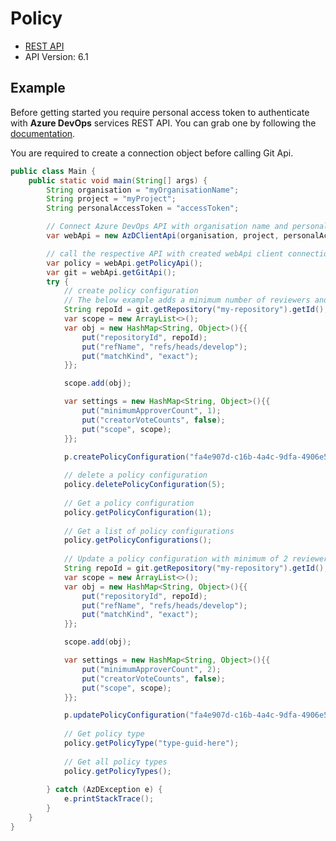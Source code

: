 # Policy

- [REST API](https://docs.microsoft.com/en-us/rest/api/azure/devops/policy/?view=azure-devops-rest-6.1)
- API Version: 6.1

## Example

Before getting started you require personal access token to authenticate with **Azure DevOps** services REST API.
You can grab one by following the [documentation](https://docs.microsoft.com/en-us/azure/devops/organizations/accounts/use-personal-access-tokens-to-authenticate?WT.mc_id=docs-github-dbrown&view=azure-devops&tabs=preview-page).

You are required to create a connection object before calling Git Api.

```java
public class Main {
    public static void main(String[] args) {
        String organisation = "myOrganisationName";
        String project = "myProject";
        String personalAccessToken = "accessToken";

        // Connect Azure DevOps API with organisation name and personal access token.
        var webApi = new AzDClientApi(organisation, project, personalAccessToken);

        // call the respective API with created webApi client connection object;
        var policy = webApi.getPolicyApi();
        var git = webApi.getGitApi();
        try {
            // create policy configuration
            // The below example adds a minimum number of reviewers and applies to develop branch.
            String repoId = git.getRepository("my-repository").getId();
            var scope = new ArrayList<>();
            var obj = new HashMap<String, Object>(){{
                put("repositoryId", repoId);
                put("refName", "refs/heads/develop");
                put("matchKind", "exact");
            }};

            scope.add(obj);

            var settings = new HashMap<String, Object>(){{
                put("minimumApproverCount", 1);
                put("creatorVoteCounts", false);
                put("scope", scope);
            }};

            p.createPolicyConfiguration("fa4e907d-c16b-4a4c-9dfa-4906e5d171dd", true, false, settings);
            
            // delete a policy configuration
            policy.deletePolicyConfiguration(5);
            
            // Get a policy configuration
            policy.getPolicyConfiguration(1);
            
            // Get a list of policy configurations
            policy.getPolicyConfigurations();
            
            // Update a policy configuration with minimum of 2 reviewers
            String repoId = git.getRepository("my-repository").getId();
            var scope = new ArrayList<>();
            var obj = new HashMap<String, Object>(){{
                put("repositoryId", repoId);
                put("refName", "refs/heads/develop");
                put("matchKind", "exact");
            }};

            scope.add(obj);

            var settings = new HashMap<String, Object>(){{
                put("minimumApproverCount", 2);
                put("creatorVoteCounts", false);
                put("scope", scope);
            }};

            p.updatePolicyConfiguration("fa4e907d-c16b-4a4c-9dfa-4906e5d171dd", true, false, settings);
            
            // Get policy type
            policy.getPolicyType("type-guid-here");
            
            // Get all policy types
            policy.getPolicyTypes();
            
        } catch (AzDException e) {
            e.printStackTrace();
        }
    }
}
```